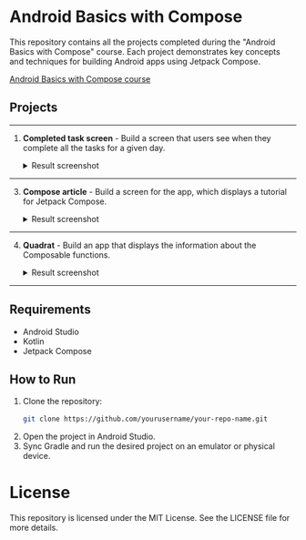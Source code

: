 # Android Basics with Compose

This repository contains all the projects completed during the "Android Basics with Compose" course. Each project demonstrates key concepts and techniques for building Android apps using Jetpack Compose.

[Android Basics with Compose course](https://developer.android.com/courses/android-basics-compose/course)

## Projects

---
1. **Completed task screen** - Build a screen that users see when they complete all the tasks for a given day. 
    <details>
      <summary>Result screenshot</summary>

   ![](./screenshots/completedTask.png?raw=true)
    </details>
---
3. **Compose article** - Build a screen for the app, which displays a tutorial for Jetpack Compose.
    <details>
      <summary>Result screenshot</summary>

   ![](./screenshots/article.png?raw=true)
    </details>
---
4. **Quadrat** - Build an app that displays the information about the Composable functions.
    <details>
      <summary>Result screenshot</summary>

   ![](./screenshots/quadrant.png?raw=true)
    </details>
---

## Requirements

- Android Studio
- Kotlin
- Jetpack Compose

## How to Run

1. Clone the repository:
   ```bash
   git clone https://github.com/yourusername/your-repo-name.git
2. Open the project in Android Studio.
3. Sync Gradle and run the desired project on an emulator or physical device.


# License
This repository is licensed under the MIT License. See the LICENSE file for more details.




